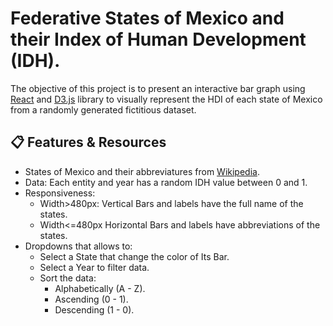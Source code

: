 # Federative States of Mexico and their Index of Human Development (IDH).

The objective of this project is to present an interactive bar graph using [React](https://reactjs.org/) and [D3.js](https://d3js.org/) library to visually represent the HDI of each state of Mexico from a randomly generated fictitious dataset.

## 📋 Features & Resources
- States of Mexico and their abbreviatures from [Wikipedia](https://es.wikipedia.org/wiki/Plantilla:Abreviaciones_de_los_estados_de_M%C3%A9xico).
- Data: Each entity and year has a random IDH value between 0 and 1.
- Responsiveness:
  - Width>480px: Vertical Bars and labels have the full name of the states.
  - Width<=480px Horizontal Bars and labels have abbreviations of the states.
- Dropdowns that allows to:
  - Select a State that change the color of Its Bar.
  - Select a Year to filter data.
  - Sort the data:
    - Alphabetically (A - Z).
    - Ascending (0 - 1).
    - Descending (1 - 0). 